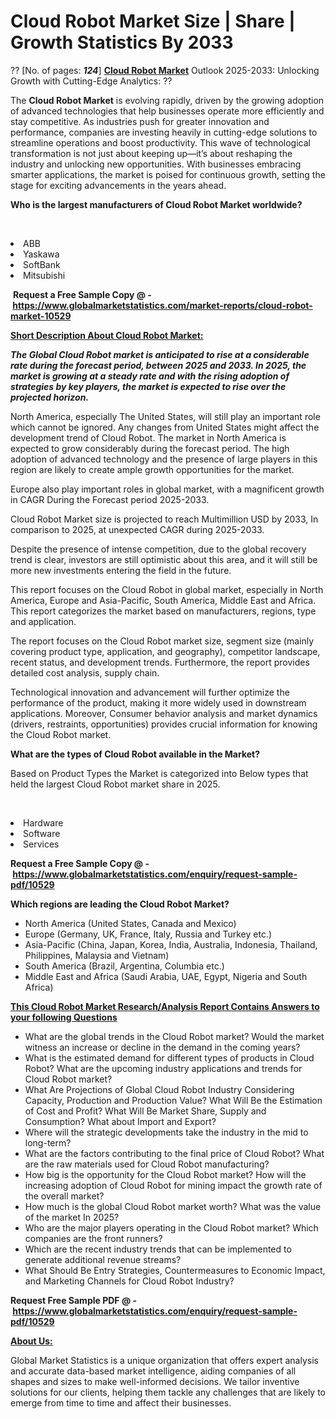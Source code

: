 <H1>Cloud Robot Market Size | Share | Growth Statistics By 2033</H1><p>?? [No. of pages:&nbsp;<strong><em>124</em></strong>]&nbsp;<strong><a href="https://www.globalmarketstatistics.com/market-reports/cloud-robot-market-10529">Cloud Robot&nbsp;Market</a></strong>&nbsp;Outlook 2025-2033: Unlocking Growth with Cutting-Edge Analytics: ??</p><p>The <strong>Cloud Robot Market</strong> is evolving rapidly, driven by the growing adoption of advanced technologies that help businesses operate more efficiently and stay competitive. As industries push for greater innovation and performance, companies are investing heavily in cutting-edge solutions to streamline operations and boost productivity. This wave of technological transformation is not just about keeping up&mdash;it&rsquo;s about reshaping the industry and unlocking new opportunities. With businesses embracing smarter applications, the market is poised for continuous growth, setting the stage for exciting advancements in the years ahead.</p><p><strong>Who is the largest manufacturers of Cloud Robot Market worldwide?</strong></p><p>&nbsp;<li>ABB<li> Yaskawa<li> SoftBank<li> Mitsubishi</p><p>&nbsp;<strong>Request a Free Sample Copy @ -&nbsp;<a href="https://www.globalmarketstatistics.com/market-reports/cloud-robot-market-10529">https://www.globalmarketstatistics.com/market-reports/cloud-robot-market-10529</a></strong></p><p><strong><u>Short Description About Cloud Robot Market:</u></strong></p><p><strong><em>The Global Cloud Robot market is anticipated to rise at a considerable rate during the forecast period, between 2025 and 2033. In 2025, the market is growing at a steady rate and with the rising adoption of strategies by key players, the market is expected to rise over the projected horizon.</em></strong></p><p>North America, especially The United States, will still play an important role which cannot be ignored. Any changes from United States might affect the development trend of Cloud Robot. The market in North America is expected to grow considerably during the forecast period. The high adoption of advanced technology and the presence of large players in this region are likely to create ample growth opportunities for the market.</p><p>Europe also play important roles in global market, with a magnificent growth in CAGR During the Forecast period 2025-2033.</p><p>Cloud Robot Market size is projected to reach Multimillion USD by 2033, In comparison to 2025, at unexpected CAGR during 2025-2033.</p><p>Despite the presence of intense competition, due to the global recovery trend is clear, investors are still optimistic about this area, and it will still be more new investments entering the field in the future.</p><p>This report focuses on the Cloud Robot in global market, especially in North America, Europe and Asia-Pacific, South America, Middle East and Africa. This report categorizes the market based on manufacturers, regions, type and application.</p><p>The report focuses on the Cloud Robot market size, segment size (mainly covering product type, application, and geography), competitor landscape, recent status, and development trends. Furthermore, the report provides detailed cost analysis, supply chain.</p><p>Technological innovation and advancement will further optimize the performance of the product, making it more widely used in downstream applications. Moreover, Consumer behavior analysis and market dynamics (drivers, restraints, opportunities) provides crucial information for knowing the Cloud Robot market.</p><p><strong>What are the types of Cloud Robot available in the Market?</strong></p><p>Based on Product Types the Market is categorized into Below types that held the largest Cloud Robot market share in 2025.</p><p>&nbsp;<li>Hardware<li> Software<li> Services&nbsp;</p><p><strong>Request a Free Sample Copy @ -&nbsp;<a href="https://www.globalmarketstatistics.com/enquiry/request-sample-pdf/10529">https://www.globalmarketstatistics.com/enquiry/request-sample-pdf/10529</a></strong></p><p><strong>Which regions are leading the Cloud Robot Market?</strong></p><ul><li>North America (United States, Canada and Mexico)</li><li>Europe (Germany, UK, France, Italy, Russia and Turkey etc.)</li><li>Asia-Pacific (China, Japan, Korea, India, Australia, Indonesia, Thailand, Philippines, Malaysia and Vietnam)</li><li>South America (Brazil, Argentina, Columbia etc.)</li><li>Middle East and Africa (Saudi Arabia, UAE, Egypt, Nigeria and South Africa)</li></ul><p><strong><u>This Cloud Robot Market Research/Analysis Report Contains Answers to your following Questions</u></strong></p><ul><li>What are the global trends in the Cloud Robot market? Would the market witness an increase or decline in the demand in the coming years?</li><li>What is the estimated demand for different types of products in Cloud Robot? What are the upcoming industry applications and trends for Cloud Robot market?</li><li>What Are Projections of Global Cloud Robot Industry Considering Capacity, Production and Production Value? What Will Be the Estimation of Cost and Profit? What Will Be Market Share, Supply and Consumption? What about Import and Export?</li><li>Where will the strategic developments take the industry in the mid to long-term?</li><li>What are the factors contributing to the final price of Cloud Robot? What are the raw materials used for Cloud Robot manufacturing?</li><li>How big is the opportunity for the Cloud Robot market? How will the increasing adoption of Cloud Robot for mining impact the growth rate of the overall market?</li><li>How much is the global Cloud Robot market worth? What was the value of the market In 2025?</li><li>Who are the major players operating in the Cloud Robot market? Which companies are the front runners?</li><li>Which are the recent industry trends that can be implemented to generate additional revenue streams?</li><li>What Should Be Entry Strategies, Countermeasures to Economic Impact, and Marketing Channels for Cloud Robot Industry?</li></ul><p><strong>Request Free Sample PDF @ -&nbsp;<a href="https://www.globalmarketstatistics.com/enquiry/request-sample-pdf/10529">https://www.globalmarketstatistics.com/enquiry/request-sample-pdf/10529</a></strong></p><p><strong><u>About Us:</u></strong></p><p>Global Market Statistics&nbsp;is a unique organization that offers expert analysis and accurate data-based market intelligence, aiding companies of all shapes and sizes to make well-informed decisions. We tailor inventive solutions for our clients, helping them tackle any challenges that are likely to emerge from time to time and affect their businesses.</p>
